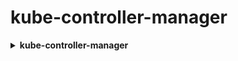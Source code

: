 # kube-controller-manager 

<details>
<summary>
<b>kube-controller-manager</b>
</summary>
Daemon controlling core K8S control loops>
>Node controller>Replication controller>Service account controller>Endpoints controller
>Garbage collector (can be disabled)
>
>HPA
>Leader election>>Reconcilliation interval>>Feature gates>>Cluster CIDR>Pod CIDR
</details>

